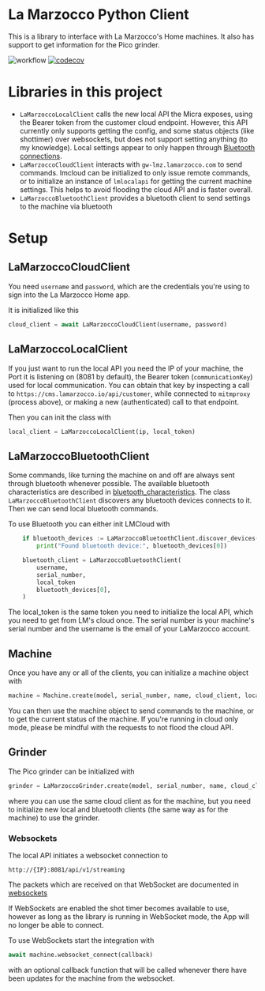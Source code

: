 # La Marzocco Python Client

This is a library to interface with La Marzocco's Home machines.
It also has support to get information for the Pico grinder.

![workflow](https://github.com/zweckj/lmcloud/actions/workflows/pypi.yaml/badge.svg)
[![codecov](https://codecov.io/gh/zweckj/lmcloud/graph/badge.svg?token=350GPTLZXS)](https://codecov.io/gh/zweckj/lmcloud)

# Libraries in this project

- `LaMarzoccoLocalClient` calls the new local API the Micra exposes, using the Bearer token from the customer cloud endpoint. However, this API currently only supports getting the config, and some status objects (like shottimer) over websockets, but does not support setting anything (to my knowledge). Local settings appear to only happen through [Bluetooth connections](#lmbluetooth).
- `LaMarzoccoCloudClient` interacts with `gw-lmz.lamarzocco.com` to send commands. lmcloud can be initialized to only issue remote commands, or to initialize an instance of `lmlocalapi` for getting the current machine settings. This helps to avoid flooding the cloud API and is faster overall.
- `LaMarzoccoBluetoothClient` provides a bluetooth client to send settings to the machine via bluetooth

# Setup

## LaMarzoccoCloudClient

You need `username` and `password`, which are the credentials you're using to sign into the La Marzocco Home app.

It is initialized like this

```python
cloud_client = await LaMarzoccoCloudClient(username, password)
```

## LaMarzoccoLocalClient

If you just want to run the local API you need the IP of your machine, the Port it is listening on (8081 by default), the Bearer token (`communicationKey`) used for local communication.
You can obtain that key by inspecting a call to `https://cms.lamarzocco.io/api/customer`, while connected to `mitmproxy` (process above), or making a new (authenticated) call to that endpoint.

Then you can init the class with

```python
local_client = LaMarzoccoLocalClient(ip, local_token)
```

## LaMarzoccoBluetoothClient

Some commands, like turning the machine on and off are always sent through bluetooth whenever possible. The available bluetooth characteristics are described in [bluetooth_characteristics](docs/bluetooth_characteristics.md).
The class `LaMarzoccoBluetoothClient` discovers any bluetooth devices connects to it. Then we can send local bluetooth commands.

To use Bluetooth you can either init LMCloud with

```python
    if bluetooth_devices := LaMarzoccoBluetoothClient.discover_devices():
        print("Found bluetooth device:", bluetooth_devices[0])

    bluetooth_client = LaMarzoccoBluetoothClient(
        username,
        serial_number,
        local_token
        bluetooth_devices[0],
    )
```

The local_token is the same token you need to initialize the local API, which you need to get from LM's cloud once. The serial number is your machine's serial number and the username is the email of your LaMarzocco account.

## Machine

Once you have any or all of the clients, you can initialize a machine object with

```python
machine = Machine.create(model, serial_number, name, cloud_client, local_client, bluetooth_client)
```

You can then use the machine object to send commands to the machine, or to get the current status of the machine. If you're running in cloud only mode, please be mindful with the requests to not flood the cloud API.

## Grinder

The Pico grinder can be initialized with

```python
grinder = LaMarzoccoGrinder.create(model, serial_number, name, cloud_client, local_client, bluetooth_client)
```

where you can use the same cloud client as for the machine, but you need to initialize new local and bluetooth clients (the same way as for the machine) to use the grinder.

### Websockets

The local API initiates a websocket connection to

```
http://{IP}:8081/api/v1/streaming
```

The packets which are received on that WebSocket are documented in [websockets](docs/websockets.md)

If WebSockets are enabled the shot timer becomes available to use, however as long as the library is running in WebSocket mode, the App will no longer be able to connect.

To use WebSockets start the integration with

```python
await machine.websocket_connect(callback)
```

with an optional callback function that will be called whenever there have been updates for the machine from the websocket.
